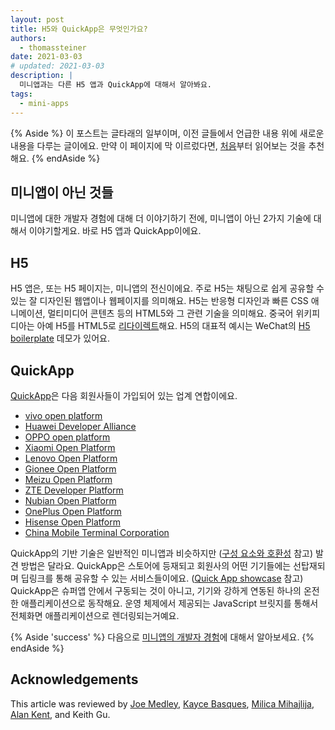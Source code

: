 ```yaml
---
layout: post
title: H5와 QuickApp은 무엇인가요?
authors:
  - thomassteiner
date: 2021-03-03
# updated: 2021-03-03
description: |
  미니앱과는 다른 H5 앱과 QuickApp에 대해서 알아봐요.
tags:
  - mini-apps
---
```


{% Aside %}
  이 포스트는 글타래의 일부이며, 이전 글들에서 언급한 내용 위에 새로운 내용을 다루는 글이에요.
  만약 이 페이지에 막 이르렀다면, [처음](/mini-app-super-apps/)부터 읽어보는 것을 추천해요.
{% endAside %}

## 미니앱이 아닌 것들

미니앱에 대한 개발자 경험에 대해 더 이야기하기 전에, 미니앱이 아닌 2가지 기술에 대해서 이야기할게요.
바로 H5 앱과 QuickApp이에요.

## H5

H5 앱은, 또는 H5 페이지는, 미니앱의 전신이에요.
주로 H5는 채팅으로 쉽게 공유할 수 있는 잘 디자인된 웹앱이나 웹페이지를 의미해요.
H5는 반응형 디자인과 빠른 CSS 애니메이션, 멀티미디어 콘텐츠 등의 HTML5와 그 관련 기술을 의미해요.
중국어 위키피디아는 아예 H5를 HTML5로 [리다이렉트](https://zh.wikipedia.org/wiki/H5)해요.
H5의 대표적 예시는 WeChat의 [H5 boilerplate](https://panteng.github.io/wechat-h5-boilerplate/) 데모가 있어요.

## QuickApp

[QuickApp](https://www.quickapp.cn/)은 다음 회원사들이 가입되어 있는 업계 연합이에요.

- [vivo open platform](https://dev.vivo.com.cn/)
- [Huawei Developer Alliance](http://developer.huawei.com/cn/consumer)
- [OPPO open platform](https://open.oppomobile.com/)
- [Xiaomi Open Platform](https://dev.mi.com/console/app/newapp.html)
- [Lenovo Open Platform](http://open.lenovo.com/developer/)
- [Gionee Open Platform](http://devquickapp.gionee.com/)
- [Meizu Open Platform](http://open.flyme.cn/)
- [ZTE Developer Platform](https://dev.ztems.com/)
- [Nubian Open Platform](http://developer.nubia.com/developer/view/index.html)
- [OnePlus Open Platform](http://www.oneplus.cn/)
- [Hisense Open Platform](http://dev.hismarttv.com/)
- [China Mobile Terminal Corporation](https://www.chinamobileltd.com/tc/global/home.php)

QuickApp의 기반 기술은 일반적인 미니앱과 비슷하지만 ([구성 요소와 호환성](/mini-app-about/#-2) 참고) 발견 방법은 달라요.
QuickApp은 스토어에 등재되고 회원사의 어떤 기기들에는 선탑재되며 딥링크를 통해 공유할 수 있는 서비스들이에요. ([Quick App showcase](https://www.quickapp.cn/quickAppShow) 참고)
QuickApp은 슈퍼앱 안에서 구동되는 것이 아니고, 기기와 강하게 연동된 하나의 온전한 애플리케이션으로 동작해요.
운영 체제에서 제공되는 JavaScript 브릿지를 통해서 전체화면 애플리케이션으로 렌더링되는거예요.


{% Aside 'success' %}
  다음으로 [미니앱의 개발자 경험](/mini-app-devtools/)에 대해서 알아보세요.
{% endAside %}

## Acknowledgements

This article was reviewed by
[Joe Medley](https://github.com/jpmedley),
[Kayce Basques](https://github.com/kaycebasques),
[Milica Mihajlija](https://github.com/mihajlija),
[Alan Kent](https://github.com/alankent),
and Keith Gu.
